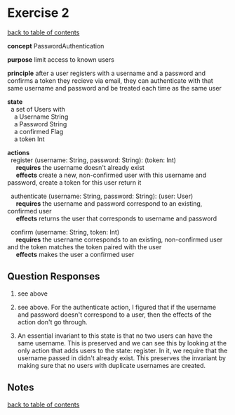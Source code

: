 # Exercise 2
[back to table of contents](/assignments/pset1/contents.md)

**concept** PasswordAuthentication

**purpose** limit access to known users

**principle** after a user registers with a username and a password and confirms a token they recieve via email, they can authenticate with that same username and password and be treated each time as the same user

**state** <br>
&nbsp;&nbsp;a set of Users with <br>
&nbsp;&nbsp;&nbsp;&nbsp;a Username String <br>
&nbsp;&nbsp;&nbsp;&nbsp;a Password String <br>
&nbsp;&nbsp;&nbsp;&nbsp;a confirmed Flag <br>
&nbsp;&nbsp;&nbsp;&nbsp;a token Int <br>

**actions** <br>
&nbsp;&nbsp;register (username: String, password: String): (token: Int) <br>
&nbsp;&nbsp;&nbsp;&nbsp; **requires** the username doesn't already exist <br>
&nbsp;&nbsp;&nbsp;&nbsp; **effects** create a new, non-confirmed user with this username and password, create a token for this user return it

&nbsp;&nbsp;authenticate (username: String, password: String): (user: User) <br>
&nbsp;&nbsp;&nbsp;&nbsp; **requires** the username and password correspond to an existing, confirmed user<br>
&nbsp;&nbsp;&nbsp;&nbsp; **effects** returns the user that corresponds to username and password

&nbsp;&nbsp;confirm (username: String, token: Int) <br>
&nbsp;&nbsp;&nbsp;&nbsp; **requires** the username corresponds to an existing, non-confirmed user and the token matches the token paired with the user <br>
&nbsp;&nbsp;&nbsp;&nbsp; **effects** makes the user a confirmed user

## Question Responses

1. see above

2. see above. For the authenticate action, I figured that if the username and password doesn't correspond to a user, then the effects of the action don't go through.

3. An essential invariant to this state is that no two users can have the same username. This is preserved and we can see this by looking at the only action that adds users to the state: register. In it, we require that the username passed in didn't already exist. This preserves the invariant by making sure that no users with duplicate usernames are created.

## Notes



[back to table of contents](/assignments/pset1/contents.md)
